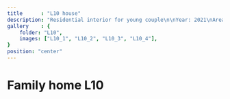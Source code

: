 ```yaml
---
title      : "L10 house"
description: "Residential interior for young couple\n\nYear: 2021\nArea: 126m2\nLocation: Ramava, Latvia\n\nInterior design: Annija Straume-Kokina"
gallery    : {
    folder: "L10",
    images: ["L10_1", "L10_2", "L10_3", "L10_4"],
}
position: "center"
---
```

# Family home L10

